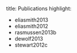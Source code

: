 title: Publications
highlight:
  - eliasmith2013
  - eliasmith2012
  - rasmussen2013b
  - dewolf2013
  - stewart2012c
